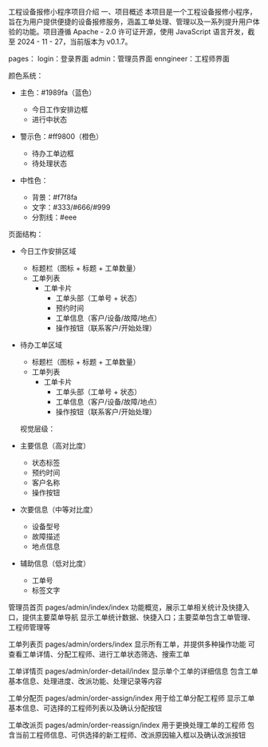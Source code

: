 工程设备报修小程序项目介绍
一、项目概述
本项目是一个工程设备报修小程序，旨在为用户提供便捷的设备报修服务，涵盖工单处理、管理以及一系列提升用户体验的功能。项目遵循 Apache - 2.0 许可证开源，使用 JavaScript 语言开发，截至 2024 - 11 - 27，当前版本为 v0.1.7。

pages：
login：登录界面
admin：管理员界面
enngineer：工程师界面

颜色系统：
- 主色：#1989fa（蓝色）
  - 今日工作安排边框
  - 进行中状态

- 警示色：#ff9800（橙色）
  - 待办工单边框
  - 待处理状态

- 中性色：
  - 背景：#f7f8fa
  - 文字：#333/#666/#999
  - 分割线：#eee

页面结构：
- 今日工作安排区域
  - 标题栏（图标 + 标题 + 工单数量）
  - 工单列表
    - 工单卡片
      - 工单头部（工单号 + 状态）
      - 预约时间
      - 工单信息（客户/设备/故障/地点）
      - 操作按钮（联系客户/开始处理）

- 待办工单区域
  - 标题栏（图标 + 标题 + 工单数量）
  - 工单列表
    - 工单卡片
      - 工单头部（工单号 + 状态）
      - 工单信息（客户/设备/故障/地点）
      - 操作按钮（联系客户/开始处理）

  视觉层级：
- 主要信息（高对比度）
  - 状态标签
  - 预约时间
  - 客户名称
  - 操作按钮

- 次要信息（中等对比度）
  - 设备型号
  - 故障描述
  - 地点信息

- 辅助信息（低对比度）
  - 工单号
  - 标签文字



管理员首页
pages/admin/index/index
功能概览，展示工单相关统计及快捷入口，提供主要菜单导航
显示工单统计数据、快捷入口；主要菜单包含工单管理、工程师管理等

工单列表页
pages/admin/orders/index
显示所有工单，并提供多种操作功能
可查看工单详情、分配工程师、进行工单状态筛选、搜索工单

工单详情页
pages/admin/order-detail/index
显示单个工单的详细信息
包含工单基本信息、处理进度、改派功能、处理记录等内容

工单分配页
pages/admin/order-assign/index
用于给工单分配工程师
显示工单基本信息、可选择的工程师列表以及确认分配按钮

工单改派页
pages/admin/order-reassign/index
用于更换处理工单的工程师
包含当前工程师信息、可供选择的新工程师、改派原因输入框以及确认改派按钮

